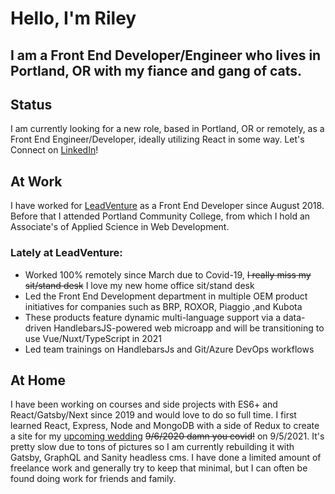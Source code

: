 # Hello, I'm Riley

## I am a Front End Developer/Engineer who lives in Portland, OR with my fiance and gang of cats.

## Status
 I am currently looking for a new role, based in Portland, OR or remotely, as a Front End Engineer/Developer, ideally utilizing React in some way. Let's Connect on [LinkedIn](https://www.linkedin.com/in/riley-cravens/)!

 ## At Work
 I have worked for [LeadVenture](https://www.leadventure.com/) as a Front End Developer since August 2018. Before that I attended Portland Community College, from which I hold an Associate's of Applied Science in Web Development.
 ### Lately at LeadVenture:
 + Worked 100% remotely since March due to Covid-19, ~~I really miss my sit/stand desk~~ I love my new home office sit/stand desk
 + Led the Front End Development department in multiple OEM product initiatives for companies such as BRP, ROXOR, Piaggio ,and Kubota
 + These products feature dynamic multi-language support via a data-driven HandlebarsJS-powered web microapp and will be transitioning to use Vue/Nuxt/TypeScript in 2021
 + Led team trainings on HandlebarsJs and Git/Azure DevOps workflows

 ## At Home
 I have been working on courses and side projects with ES6+ and React/Gatsby/Next since 2019 and would love to do so full time. I first learned React, Express, Node and MongoDB with a side of Redux to create a site for my [upcoming wedding](https://www.rileyandjessica.com/) ~~9/6/2020 damn you covid!~~ on 9/5/2021. It's pretty slow due to tons of pictures so I am currently rebuilding it with Gatsby, GraphQL and Sanity headless cms. I have done a limited amount of freelance work and generally try to keep that minimal, but I can often be found doing work for friends and family.


